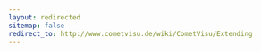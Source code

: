 ```yaml
---
layout: redirected
sitemap: false
redirect_to: http://www.cometvisu.de/wiki/CometVisu/Extending
---
```



